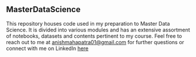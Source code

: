 ## MasterDataScience

This repository houses code used in my preparation to Master Data Science. It is divided into various modules and has an extensive assortment of notebooks, datasets and contents pertinent to my course.
Feel free to reach out to me at anishmahapatra01@gmail.com for further questions or connect with me on LinkedIn [here](https://www.linkedin.com/in/anishmahapatra/)
